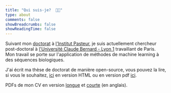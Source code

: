 ```yaml
---
title: "Qui suis-je?  👨‍💻"
type: about
comments: false
showBreadcrumbs: false
showReadingTime: false
---
```


Suivant mon [doctorat](https://www.theses.fr/s293917) à [l'Institut Pasteur](https://research.pasteur.fr/en/), je suis actuellement chercheur post-doctoral à [l'Université Claude Bernard - Lyon 1](https://lbbe.univ-lyon1.fr/en/node/108107) travaillant de Paris. Mon travail se porte sur l'application de méthodes de machine learning à des séquences biologiques.

J'ai écrit ma thèse de doctorat de manière open-source, vous pouvez la lire, si vous le souhaitez, [ici](https://thesis.lucblassel.com) en version HTML ou en version pdf [ici](https://thesis.lucblassel.com/_main.pdf). 

PDFs de mon CV en version [longue](/files/resume-long.pdf) et [courte](/files/resume.pdf)  (en anglais).

